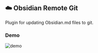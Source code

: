 ## ☁️ Obsidian Remote Git

Plugin for updating Obsidian.md files to git.

### Demo


![demo](https://user-images.githubusercontent.com/7431166/168810354-e1578103-947f-49c2-90f6-112f8f382403.gif)

